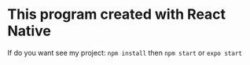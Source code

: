 # This program created with React Native

If do you want see my project: 
  `npm install`
then
  `npm start` or `expo start`
